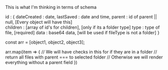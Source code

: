 This is what I'm thinking in terms of schema

id : {
    dateCreated : date,
    lastSaved : date and time,
    parent : id of parent || null,              [Every object will have this]                       
    children : [array of id's for children],    [only if its a folder type]
    type : type of file,                        [required]
    data : base64 data,                         [will be used if fileType is not a folder]
}

const arr = [object1, object2, object3];

arr.map(item => {
    // We will have checks in this for if they are in a folder
        // return all files with parent === to selected folder
    // Otherwise we will render everything without a parent field
})

